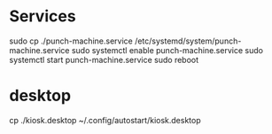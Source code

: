 # Services
sudo cp ./punch-machine.service /etc/systemd/system/punch-machine.service
sudo systemctl enable punch-machine.service
sudo systemctl start punch-machine.service
sudo reboot

# desktop
cp ./kiosk.desktop ~/.config/autostart/kiosk.desktop